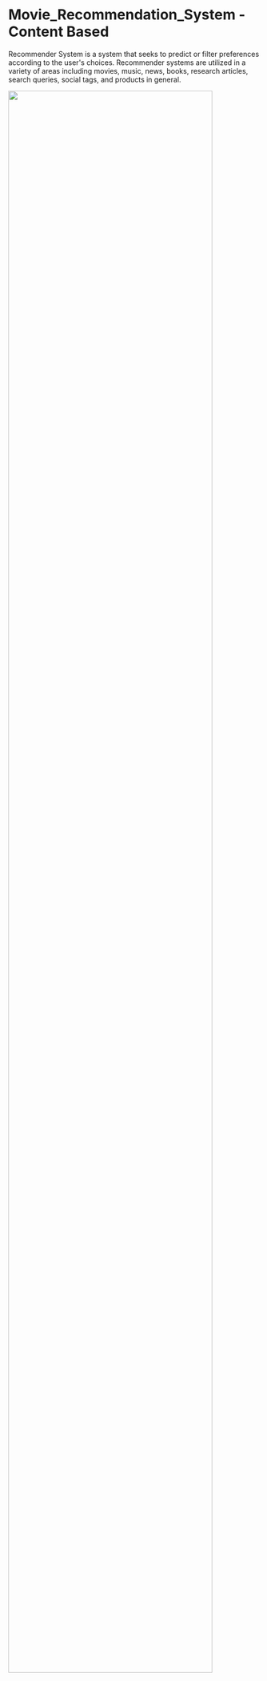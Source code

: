 # Movie_Recommendation_System - Content Based

Recommender System is a system that seeks to predict or filter preferences according to the user's choices. Recommender systems are utilized in a variety of areas including movies, music, news, books, research articles, search queries, social tags, and products in general.

<img width="90%" src="https://user-images.githubusercontent.com/70078572/167343659-b8593b98-8c6d-4f36-b562-151ac022a70a.gif">
